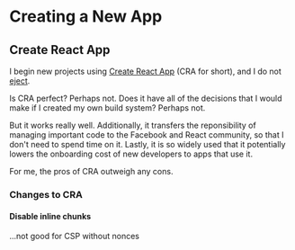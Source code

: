 # Creating a New App

## Create React App

I begin new projects using [Create React App](https://github.com/facebook/create-react-app) (CRA for short), and I do
not [eject](https://facebook.github.io/create-react-app/docs/available-scripts#npm-run-eject).

Is CRA perfect? Perhaps not. Does it have all of the decisions that I would make if I created my own build system? Perhaps not.

But it works really well. Additionally, it transfers the reponsibility of managing important code to the Facebook and React
community, so that I don't need to spend time on it. Lastly, it is so widely used that it potentially lowers the onboarding cost of
new developers to apps that use it.

For me, the pros of CRA outweigh any cons.

### Changes to CRA

#### Disable inline chunks

...not good for CSP without nonces